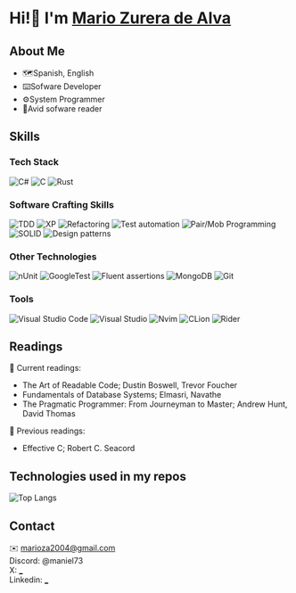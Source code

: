 # Hi!👋 I'm [Mario Zurera de Alva](_)

## About Me
* 🗺️Spanish, English
* ⌨️Sofware Developer
* ⚙️System Programmer
* 📕Avid sofware reader
  
## Skills
### Tech Stack
![C#](https://img.shields.io/badge/c%23-239120.svg?style=for-the-badge&logo=csharp&logoColor=white)
![C](https://img.shields.io/badge/c-00599C.svg?style=for-the-badge&logo=c&logoColor=white)
![Rust](https://img.shields.io/badge/Rust-0F0F00.svg?style=for-the-badge&logo=rust&logoColor=white)
### Software Crafting Skills
![TDD](https://img.shields.io/badge/TDD-blueviolet?style=for-the-badge)
![XP](https://img.shields.io/badge/XP-darkolivegreen?style=for-the-badge)
![Refactoring](https://img.shields.io/badge/Refactoring-brown?style=for-the-badge)
![Test automation](https://img.shields.io/badge/Test_Automation-darkcyan?style=for-the-badge)
![Pair/Mob Programming](https://img.shields.io/badge/Pair%2FMob_Programming-crimson?style=for-the-badge)
![SOLID](https://img.shields.io/badge/SOLID-darkblue?style=for-the-badge)
![Design patterns](https://img.shields.io/badge/Design%2FPatterns-cyan?style=for-the-badge)
### Other Technologies
![nUnit](https://img.shields.io/badge/nunit-darkcyan?style=for-the-badge)
![GoogleTest](https://img.shields.io/badge/Google_Test-midnightblue?style=for-the-badge)
![Fluent assertions](https://img.shields.io/badge/fluent_assertions-mediumslateblue?style=for-the-badge)
![MongoDB](https://img.shields.io/badge/MongoDB-%234ea94b.svg?style=for-the-badge&logo=mongodb&logoColor=white)
![Git](https://img.shields.io/badge/git-%23F05033.svg?style=for-the-badge&logo=git&logoColor=white)

### Tools
![Visual Studio Code](https://img.shields.io/badge/Visual%20Studio%20Code-0078d7.svg?style=for-the-badge)
![Visual Studio](https://img.shields.io/badge/Visual%20Studio-5C2D91.svg?style=for-the-badge)
![Nvim](https://img.shields.io/badge/NeoVim-46CD77.svg?style=for-the-badge&logo=neovim&logoColor=white)
![CLion](https://img.shields.io/badge/CLion-0F0F00?style=for-the-badge&logo=CLion&logoColor=white)
![Rider](https://img.shields.io/badge/Rider-0F0F00.svg?style=for-the-badge&logo=Rider&logoColor=white)
<!-- ### Other Skills
![Competitive Programming](https://img.shields.io/badge/Competitive_programming-darkgrey?style=for-the-badge) -->


## Readings

📖 Current readings:
* The Art of Readable Code; Dustin Boswell, Trevor Foucher
* Fundamentals of Database Systems; Elmasri, Navathe
* The Pragmatic Programmer: From Journeyman to Master; Andrew Hunt, David Thomas

📕 Previous readings:
* Effective C; Robert C. Seacord
<!-- * Programming Interviews for Dummies; Eric Butow, John Sonmez
* 101 Great Answers to the Toughest Interview Questions; Ron Fry
* The Nature of Software Development; Ron Jeffries
* Functional Programming with C#; Simon J. Painter
* Refactoring; Martin Fowler, Kent Beck
* Test-Driven Development; Kent Beck
* Extreme Programming Explained (2nd edition); Kent Beck.
* Tidy First?: A Personal Exercise in Empirical Software Design; Kent Beck
* Grokking Algorithms; Aditya Y.Bhargava
-->

## Technologies used in my repos

![Top Langs](https://github-readme-stats.vercel.app/api/top-langs/?username=MarioZurera&hide_border=false&theme=midnight-purple&layout=compact)

## Contact
✉️ marioza2004@gmail.com
<br />
Discord: @maniel73
<br />
X: [_](_)
<br />
Linkedin: [_](_)
